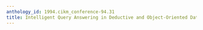 ```yaml
---
anthology_id: 1994.cikm_conference-94.31
title: Intelligent Query Answering in Deductive and Object-Oriented Databases
---
```


